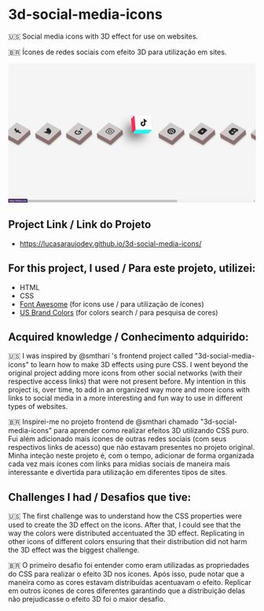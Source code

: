 # 3d-social-media-icons
 🇺🇸 Social media icons with 3D effect for use on websites.
 
 
 🇧🇷 Ícones de redes sociais com efeito 3D para utilização em sites.
 
![Project Print](/3d-icons-image.png)
 

## Project Link / Link do Projeto
 * https://lucasaraujodev.github.io/3d-social-media-icons/
 

## For this project, I used / Para este projeto, utilizei:
 * HTML
 * CSS
 * [Font Awesome](https://fontawesome.com/) (for icons use / para utilização de ícones)
 * [US Brand Colors](https://usbrandcolors.com/) (for colors search / para pesquisa de cores)


## Acquired knowledge / Conhecimento adquirido:
 🇺🇸 I was inspired by @smthari 's frontend project called "3d-social-media-icons" to learn how to make 3D effects using pure CSS. I went beyond the original project adding more icons from other social networks (with their respective access links) that were not present before. My intention in this project is, over time, to add in an organized way more and more icons with links to social media in a more interesting and fun way to use in different types of websites.
 
 
 🇧🇷 Inspirei-me no projeto frontend de @smthari chamado "3d-social-media-icons" para aprender como realizar efeitos 3D utilizando CSS puro. Fui além adicionado mais ícones de outras redes sociais (com seus respectivos links de acesso) que não estavam presentes no projeto original. Minha inteção neste projeto é, com o tempo, adicionar de forma organizada cada vez mais ícones com links para mídias sociais de maneira mais interessante e divertida para utilização em diferentes tipos de sites.


## Challenges I had / Desafios que tive:
🇺🇸 The first challenge was to understand how the CSS properties were used to create the 3D effect on the icons. After that, I could see that the way the colors were distributed accentuated the 3D effect. Replicating in other icons of different colors ensuring that their distribution did not harm the 3D effect was the biggest challenge.


🇧🇷 O primeiro desafio foi entender como eram utilizadas as propriedades do CSS para realizar o efeito 3D nos ícones. Após isso, pude notar que a maneira como as cores estavam distribuídas acentuavam o efeito. Replicar em outros ícones de cores diferentes garantindo que a distribuição delas não prejudicasse o efeito 3D foi o maior desafio.
